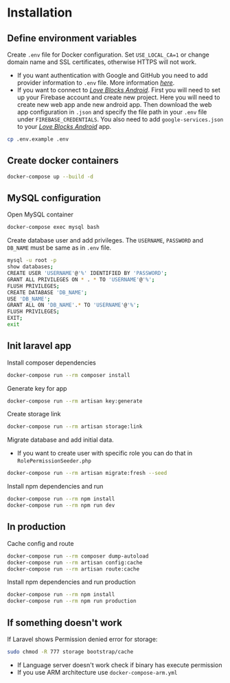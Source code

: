# Installation

## Define environment variables

Create `.env` file for Docker configuration. Set `USE_LOCAL_CA=1` or change domain name and SSL certificates,
otherwise HTTPS will not work.

- If you want authentication with Google and GitHub you need to add provider information to `.env` file. More
  information *[here](https://github.com/joelbutcher/socialstream)*.
- If you want to connect to *[Love Blocks Android](https://github.com/meda10/Love-blocks-android)*. First you will need
  to set up your Firebase account and create new project. Here you will need to create new web app ande new android app.
  Then download the web app configuration in `.json` and specify the file path in your `.env` file
  under `FIREBASE_CREDENTIALS`. You also need to add `google-services.json` to
  your *[Love Blocks Android](https://github.com/meda10/Love-blocks-android)* app.

``` bash
cp .env.example .env
```

## Create docker containers

``` bash
docker-compose up --build -d
```

## MySQL configuration

Open MySQL container

``` bash
docker-compose exec mysql bash
```

Create database user and add privileges. The `USERNAME`, `PASSWORD` and `DB_NAME` must be same as in `.env` file.

``` bash
mysql -u root -p
show databases;
CREATE USER 'USERNAME'@'%' IDENTIFIED BY 'PASSWORD';
GRANT ALL PRIVILEGES ON * . * TO 'USERNAME'@'%';
FLUSH PRIVILEGES;
CREATE DATABASE 'DB_NAME';
USE 'DB_NAME';
GRANT ALL ON 'DB_NAME'.* TO 'USERNAME'@'%';
FLUSH PRIVILEGES;
EXIT;
exit
```

## Init laravel app

Install composer dependencies

``` bash
docker-compose run --rm composer install
```

Generate key for app

``` bash
docker-compose run --rm artisan key:generate
```

Create storage link

``` bash
docker-compose run --rm artisan storage:link
```

Migrate database and add initial data.

- If you want to create user with specific role you can do that in `RolePermissionSeeder.php`

``` bash
docker-compose run --rm artisan migrate:fresh --seed
```

Install npm dependencies and run

``` bash
docker-compose run --rm npm install
docker-compose run --rm npm run dev
```

## In production

Cache config and route

``` bash
docker-compose run --rm composer dump-autoload
docker-compose run --rm artisan config:cache
docker-compose run --rm artisan route:cache
```

Install npm dependencies and run production

``` bash
docker-compose run --rm npm install
docker-compose run --rm npm run production
```

## If something doesn't work

If Laravel shows Permission denied error for storage:

``` bash
sudo chmod -R 777 storage bootstrap/cache
```

- If Language server doesn't work check if binary has execute permission
- If you use ARM architecture use `docker-compose-arm.yml`
